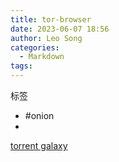 ```yaml
---
title: tor-browser
date: 2023-06-07 18:56
author: Leo Song
categories:
  - Markdown
tags:
---
```


标签

- #onion
- 

[torrent galaxy](http://galaxy3yrfbwlwo72q3v2wlyjinqr2vejgpkxb22ll5pcpuaxlnqjiid.onion/)
